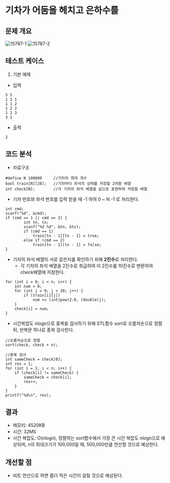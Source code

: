 # 기차가 어둠을 헤치고 은하수를

## 문제 개요
![15787-1](https://user-images.githubusercontent.com/34755287/41959134-1589a454-7a27-11e8-90a8-82ea44416d4a.JPG)
![15787-2](https://user-images.githubusercontent.com/34755287/41959135-15bbc178-7a27-11e8-8773-d3f0bd41b71d.JPG)
## 테스트 케이스
1. 기본 예제
- 입력
```
5 5
1 1 1
1 1 2
1 2 2
1 2 3
3 1
```
- 출력
```
2
```
## 코드 분석
- 자료구조
```
#define N 100000     //기차의 최대 개수
bool train[N][20];   //기차마다 좌석의 상태를 저장할 2차원 배열
int check[N];        //각 기차의 좌석 배열을 값으로 표현하여 저장할 배열
```
- 기차 번호와 좌석 번호를 입력 받을 때 -1 하여 0 ~ N -1 로 처리한다.
```
int cmd;
scanf("%d", &cmd);
if (cmd == 1 || cmd == 2) {
		int tn, tx;
		scanf("%d %d", &tn, &tx);
		if (cmd == 1)
			train[tn - 1][tx - 1] = true;
		else if (cmd == 2)
			train[tn - 1][tx - 1] = false;
}
```
- 기차의 좌석 배열이 서로 같은지를 확인하기 위해 **2진수**로 처리한다.
  - 각 기차의 좌석 배열을 2진수로 취급하여 이 2진수를 10진수로 변환하여 check배열에 저장한다.
```
for (int i = 0; i < n; i++) {
	int num = 0;
	for (int j = 0; j < 20; j++) {
		if (train[i][j])
			num += (int)pow(2.0, (double)j);
	}
	check[i] = num;
}
```
- 시간복잡도 nlogn으로 중복을 검사하기 위해 STL함수 sort로 오름차순으로 정렬 뒤, 반복문 하나로 중복 검사한다.
```
//오름차순으로 정렬
sort(check, check + n);

//중복 검사
int sameCheck = check[0];
int res = 1;
for (int i = 1; i < n; i++) {
	if (check[i] != sameCheck) {
		sameCheck = check[i];
		res++;
	}
}
printf("%d\n", res);
```

## 결과
- 메모리: 4520KB
- 시간: 32MS
- 시간 복잡도: O(nlogn), 정렬하는 sort함수에서 가장 큰 시간 복잡도 nlogn으로 예상되며, n의 최대크기가 100,000일 때, 500,000만큼 연산할 것으로 예상한다.

## 개선할 점
- 비트 연산으로 하면 좀더 적은 시간이 걸릴 것으로 예상된다.
